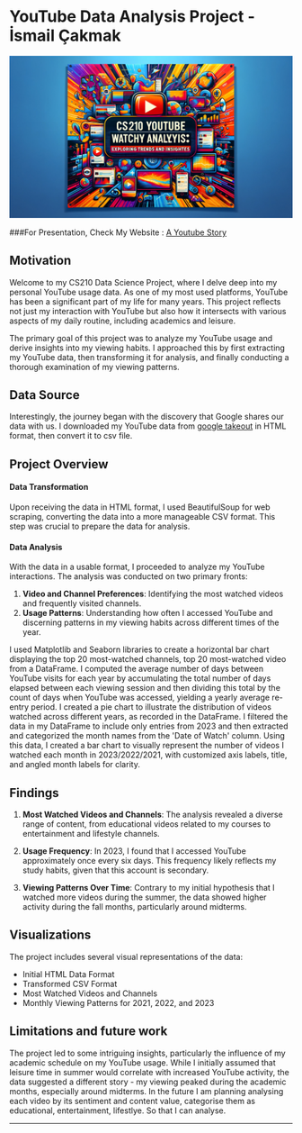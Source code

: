 
# YouTube Data Analysis Project - İsmail Çakmak


<p align="center">
  <img src="banner.png">
</p>



###For Presentation, Check My Website : [A Youtube Story](https://ismailcakmak.notion.site/A-Youtube-Story-0c08fbf0cc12490eb25765003b1d4c1c?pvs=4)

## Motivation

Welcome to my CS210 Data Science Project, where I delve deep into my personal YouTube usage data. As one of my most used platforms, YouTube has been a significant part of my life for many years. This project reflects not just my interaction with YouTube but also how it intersects with various aspects of my daily routine, including academics and leisure.

The primary goal of this project was to analyze my YouTube usage and derive insights into my viewing habits. I approached this by first extracting my YouTube data, then transforming it for analysis, and finally conducting a thorough examination of my viewing patterns.

## Data Source

Interestingly, the journey began with the discovery that Google shares our data with us. I downloaded my YouTube data from [google takeout](https://takeout.google.com/settings/takeout) in HTML format, then convert it to csv file.

## Project Overview

#### Data Transformation

Upon receiving the data in HTML format, I used BeautifulSoup for web scraping, converting the data into a more manageable CSV format. This step was crucial to prepare the data for analysis.

#### Data Analysis

With the data in a usable format, I proceeded to analyze my YouTube interactions. The analysis was conducted on two primary fronts:
1. **Video and Channel Preferences**: Identifying the most watched videos and frequently visited channels.
2. **Usage Patterns**: Understanding how often I accessed YouTube and discerning patterns in my viewing habits across different times of the year.


I used Matplotlib and Seaborn libraries to create a horizontal bar chart displaying the top 20 most-watched channels, top 20 most-watched video from a DataFrame.
I computed the average number of days between YouTube visits for each year by accumulating the total number of days elapsed between each viewing session and then dividing this total by the count of days when YouTube was accessed, yielding a yearly average re-entry period.
I created a pie chart to illustrate the distribution of videos watched across different years, as recorded in the DataFrame.
I filtered the data in my DataFrame to include only entries from 2023 and then extracted and categorized the month names from the 'Date of Watch' column. Using this data, I created a bar chart to visually represent the number of videos I watched each month in 2023/2022/2021, with customized axis labels, title, and angled month labels for clarity.


## Findings

1. **Most Watched Videos and Channels**: The analysis revealed a diverse range of content, from educational videos related to my courses to entertainment and lifestyle channels.

2. **Usage Frequency**: In 2023, I found that I accessed YouTube approximately once every six days. This frequency likely reflects my study habits, given that this account is secondary.

3. **Viewing Patterns Over Time**: Contrary to my initial hypothesis that I watched more videos during the summer, the data showed higher activity during the fall months, particularly around midterms.

## Visualizations

The project includes several visual representations of the data:

- Initial HTML Data Format
- Transformed CSV Format
- Most Watched Videos and Channels
- Monthly Viewing Patterns for 2021, 2022, and 2023

## Limitations and future work

The project led to some intriguing insights, particularly the influence of my academic schedule on my YouTube usage. While I initially assumed that leisure time in summer would correlate with increased YouTube activity, the data suggested a different story - my viewing peaked during the academic months, especially around midterms. In the future I am planning analysing each video by its sentiment and content value, categorise them as educational, entertainment, lifestlye. So that I can analyse.

---

